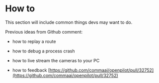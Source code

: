 # How to

This section will include common things devs may want to do.

Previous ideas from Github comment:

- how to replay a route
- how to debug a process crash
- how to live stream the cameras to your PC

- how to feedback [https://github.com/commaai/openpilot/pull/32752](https://github.com/commaai/openpilot/pull/32752)
